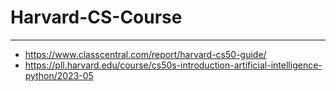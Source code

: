 # Harvard-CS-Course

---



- https://www.classcentral.com/report/harvard-cs50-guide/
- https://pll.harvard.edu/course/cs50s-introduction-artificial-intelligence-python/2023-05

